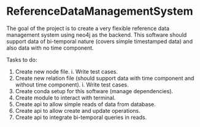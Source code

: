 # ReferenceDataManagementSystem

The goal of the project is to create a very flexible reference data management system using neo4j as the backend.
This software should support data of bi-temporal nature (covers simple timestamped data) and also data with no time
component.

Tasks to do:
1. Create new node file.
   i. Write test cases.
2. Create new relation file (should support data with time component and without time component).
   i. Write test cases.
3. Create conda setup for this software (manage dependencies).
4. Create module to interact with terminal.
5. Create api to allow simple reads of data from database.
6. Create api to allow create and update operations.
7. Create api to integrate bi-temporal queries in reads.